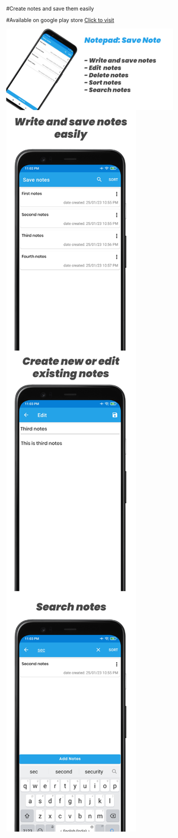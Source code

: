 #Create notes and save them easily

#Available on google play store
<a href="https://play.google.com/store/apps/details?id=com.codechakra.notepad">Click to visit</a>

   <div style="display:flex;
	flex-direction:column;">
  <img src="./screenshots/notepad banner.png" width="450" title="hover text">
  <img src="./screenshots/create notes.png" width="350" title="hover text">
  <img src="./screenshots/edit notes.png" width="350" title="hover text">
  <img src="./screenshots/search notes.png" width="350" title="hover text">

</div>

